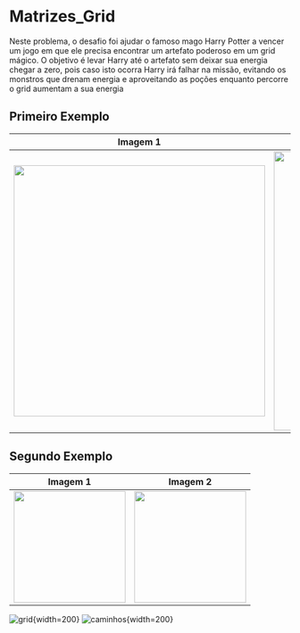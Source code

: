 # Matrizes_Grid
Neste problema, o desafio foi ajudar o famoso mago Harry Potter a vencer um jogo
em que ele precisa encontrar um artefato poderoso em um grid mágico. O objetivo é levar
Harry até o artefato sem deixar sua energia chegar a zero, pois caso isto ocorra Harry
irá falhar na missão, evitando os monstros que drenam energia e aproveitando as poções
enquanto percorre o grid aumentam a sua energia

## Primeiro Exemplo
| Imagem 1 | Imagem 2 |
|----------|----------|
| <img src="https://github.com/nojirilucas/Matrizes_Grid/assets/103136574/8d613e01-39dc-4e2c-a9e9-5ba5a7765511" width="450"/> | <img src="https://github.com/nojirilucas/Matrizes_Grid/assets/103136574/08a874ef-3fdc-4bb7-87c0-eb78d39c8d5e" width="500"/> |

## Segundo Exemplo
| Imagem 1 | Imagem 2 |
|----------|----------|
| <img src="https://github.com/nojirilucas/Matrizes_Grid/assets/103136574/75050e71-27b0-451b-8981-54937b748d35" width="200"/> | <img src="https://github.com/nojirilucas/Matrizes_Grid/assets/103136574/d68c5bdd-b946-4b8f-ae08-db0f11da18b5" width="200"/> |


![grid](https://github.com/nojirilucas/Matrizes_Grid/assets/103136574/39442deb-29b9-46b7-873b-f5ff09aee8bb){width=200}
![caminhos](https://github.com/nojirilucas/Matrizes_Grid/assets/103136574/dd95cefa-b910-48f5-9942-18779f089a19){width=200}


